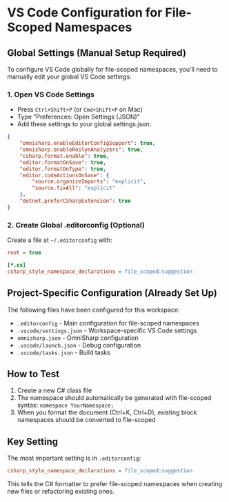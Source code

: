 # VS Code Configuration for File-Scoped Namespaces

## Global Settings (Manual Setup Required)

To configure VS Code globally for file-scoped namespaces, you'll need to manually edit your global VS Code settings:

### 1. Open VS Code Settings
- Press `Ctrl+Shift+P` (or `Cmd+Shift+P` on Mac)
- Type "Preferences: Open Settings (JSON)"
- Add these settings to your global settings.json:

```json
{
    "omnisharp.enableEditorConfigSupport": true,
    "omnisharp.enableRoslynAnalyzers": true,
    "csharp.format.enable": true,
    "editor.formatOnSave": true,
    "editor.formatOnType": true,
    "editor.codeActionsOnSave": {
        "source.organizeImports": "explicit",
        "source.fixAll": "explicit"
    },
    "dotnet.preferCSharpExtension": true
}
```

### 2. Create Global .editorconfig (Optional)
Create a file at `~/.editorconfig` with:

```ini
root = true

[*.cs]
csharp_style_namespace_declarations = file_scoped:suggestion
```

## Project-Specific Configuration (Already Set Up)

The following files have been configured for this workspace:
- `.editorconfig` - Main configuration for file-scoped namespaces
- `.vscode/settings.json` - Workspace-specific VS Code settings
- `omnisharp.json` - OmniSharp configuration
- `.vscode/launch.json` - Debug configuration
- `.vscode/tasks.json` - Build tasks

## How to Test

1. Create a new C# class file
2. The namespace should automatically be generated with file-scoped syntax: `namespace YourNamespace;`
3. When you format the document (Ctrl+K, Ctrl+D), existing block namespaces should be converted to file-scoped

## Key Setting

The most important setting is in `.editorconfig`:
```ini
csharp_style_namespace_declarations = file_scoped:suggestion
```

This tells the C# formatter to prefer file-scoped namespaces when creating new files or refactoring existing ones.
